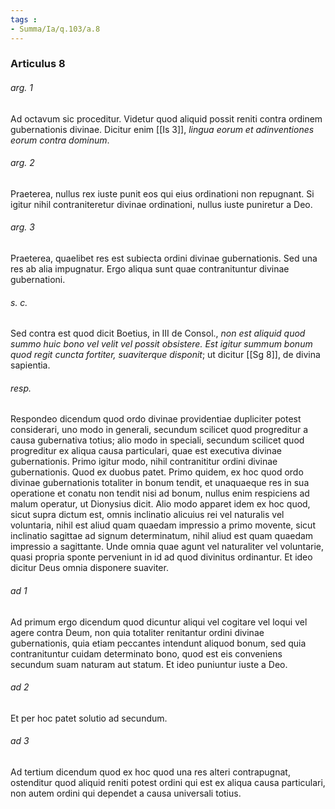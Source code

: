 ```yaml
---
tags : 
- Summa/Ia/q.103/a.8
---
```


### Articulus 8

###### arg. 1
Ad octavum sic proceditur. Videtur quod aliquid possit reniti contra ordinem gubernationis divinae. Dicitur enim [[Is 3]], *lingua eorum et adinventiones eorum contra dominum*.

###### arg. 2
Praeterea, nullus rex iuste punit eos qui eius ordinationi non repugnant. Si igitur nihil contraniteretur divinae ordinationi, nullus iuste puniretur a Deo.

###### arg. 3
Praeterea, quaelibet res est subiecta ordini divinae gubernationis. Sed una res ab alia impugnatur. Ergo aliqua sunt quae contranituntur divinae gubernationi.

###### s. c.
Sed contra est quod dicit Boetius, in III de Consol., *non est aliquid quod summo huic bono vel velit vel possit obsistere. Est igitur summum bonum quod regit cuncta fortiter, suaviterque disponit*; ut dicitur [[Sg 8]], de divina sapientia.

###### resp.
Respondeo dicendum quod ordo divinae providentiae dupliciter potest considerari, uno modo in generali, secundum scilicet quod progreditur a causa gubernativa totius; alio modo in speciali, secundum scilicet quod progreditur ex aliqua causa particulari, quae est executiva divinae gubernationis. Primo igitur modo, nihil contranititur ordini divinae gubernationis. Quod ex duobus patet. Primo quidem, ex hoc quod ordo divinae gubernationis totaliter in bonum tendit, et unaquaeque res in sua operatione et conatu non tendit nisi ad bonum, nullus enim respiciens ad malum operatur, ut Dionysius dicit. Alio modo apparet idem ex hoc quod, sicut supra dictum est, omnis inclinatio alicuius rei vel naturalis vel voluntaria, nihil est aliud quam quaedam impressio a primo movente, sicut inclinatio sagittae ad signum determinatum, nihil aliud est quam quaedam impressio a sagittante. Unde omnia quae agunt vel naturaliter vel voluntarie, quasi propria sponte perveniunt in id ad quod divinitus ordinantur. Et ideo dicitur Deus omnia disponere suaviter.

###### ad 1
Ad primum ergo dicendum quod dicuntur aliqui vel cogitare vel loqui vel agere contra Deum, non quia totaliter renitantur ordini divinae gubernationis, quia etiam peccantes intendunt aliquod bonum, sed quia contranituntur cuidam determinato bono, quod est eis conveniens secundum suam naturam aut statum. Et ideo puniuntur iuste a Deo.

###### ad 2
Et per hoc patet solutio ad secundum.

###### ad 3
Ad tertium dicendum quod ex hoc quod una res alteri contrapugnat, ostenditur quod aliquid reniti potest ordini qui est ex aliqua causa particulari, non autem ordini qui dependet a causa universali totius.

